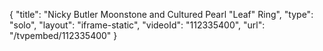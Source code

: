 {
    "title": "Nicky Butler Moonstone and Cultured Pearl \"Leaf\" Ring",
    "type": "solo",
    "layout": "iframe-static",
    "videoId": "112335400",
    "url": "\/tvpembed\/112335400"
}